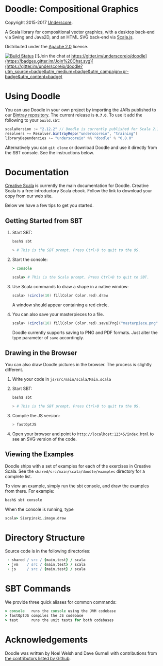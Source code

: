 # Doodle: Compositional Graphics

Copyright 2015-2017 [Underscore](http://underscore.io).

A Scala library for compositional vector graphics,
with a desktop back-end via Swing and Java2D,
and an HTML SVG back-end via [Scala.js](http://www.scala-js.org/).

Distributed under the [Apache 2.0](http://www.apache.org/licenses/LICENSE-2.0.txt) license.

[![Build Status](https://travis-ci.org/underscoreio/doodle.svg?branch=develop)](https://travis-ci.org/underscoreio/doodle)
[![Join the chat at https://gitter.im/underscoreio/doodle](https://badges.gitter.im/Join%20Chat.svg)](https://gitter.im/underscoreio/doodle?utm_source=badge&utm_medium=badge&utm_campaign=pr-badge&utm_content=badge)

# Using Doodle

You can use Doodle in your own project by importing the JARs published to our [Bintray repository][bintray-training]. The current release is **`0.7.0`**. To use it add the following to your `build.sbt`:

[bintray-training]: https://bintray.com/underscoreio/training/doodle

~~~ scala
scalaVersion := "2.12.2" // Doodle is currently published for Scala 2.12 only
resolvers += Resolver.bintrayRepo("underscoreio", "training")
libraryDependencies += "underscoreio" %% "doodle" % "0.8.0"
~~~

Alternatively you can `git clone` or download Doodle and use it directly from the SBT console. See the instructions below.

# Documentation

[Creative Scala][creative-scala] is currently the main documentation for Doodle. Creative Scala is a free introductory Scala ebook. Follow the link to download your copy from our web site.

[creative-scala]: http://underscore.io/training/courses/creative-scala

Below we have a few tips to get you started.

## Getting Started from SBT

1.  Start SBT:

    ~~~ bash
    bash$ sbt

    > # This is the SBT prompt. Press Ctrl+D to quit to the OS.
    ~~~

2.  Start the console:

    ~~~ coffee
    > console

    scala> # This is the Scala prompt. Press Ctrl+D to quit to SBT.
    ~~~

3.  Use Scala commands to draw a shape in a native window:

    ~~~ scala
    scala> (circle(10) fillColor Color.red).draw
    ~~~

    A window should appear containing a red circle.
    
4.  You can also save your masterpieces to a file.

    ~~~ scala
    scala> (circle(10) fillColor Color.red).save[Png]("masterpiece.png")
    ~~~
    
    Doodle currently supports saving to PNG and PDF formats. Just alter the type parameter of `save` accordingly.

## Drawing in the Browser

You can also draw Doodle pictures in the browser. The process is slightly different.

1.  Write your code in `js/src/main/scala/Main.scala`

2.  Start SBT:

    ~~~ bash
    bash$ sbt

    > # This is the SBT prompt. Press Ctrl+D to quit to the OS.
    ~~~

3.  Compile the JS version:

    ~~~ scala
    > fastOptJS
    ~~~

4.  Open your browser and point to `http://localhost:12345/index.html`
    to see an SVG version of the code.

## Viewing the Examples

Doodle ships with a set of examples for each of the exercises in Creative Scala.
See the `shared/src/main/scala/doodle/examples` directory for a complete list.

To view an example, simply run the sbt console, and draw the examples from there. For example:

~~~ bash
bash$ sbt console
~~~

When the console is running, type

~~~ coffee
scala> Sierpinski.image.draw
~~~

# Directory Structure

Source code is in the following directories:

~~~ coffee
 - shared / src / {main,test} / scala
 - jvm    / src / {main,test} / scala
 - js     / src / {main,test} / scala
~~~

# SBT Commands

We provide three quick aliases for common commands:

~~~ coffee
> console   runs the console using the JVM codebase
> fastOptJS compiles the JS codebase
> test      runs the unit tests for both codebases
~~~


# Acknowledgements

Doodle was written by Noel Welsh and Dave Gurnell with contributions from [the contributors listed by Github][github-contributors].

[github-contributors]: https://github.com/underscoreio/doodle/graphs/contributors
